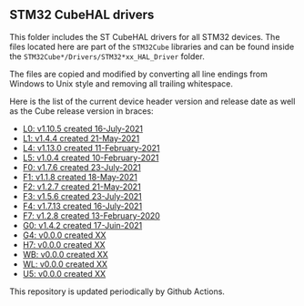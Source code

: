 ## STM32 CubeHAL drivers

This folder includes the ST CubeHAL drivers for all STM32 devices. The files
located here are part of the `STM32Cube` libraries and can be found inside the
`STM32Cube*/Drivers/STM32*xx_HAL_Driver` folder.

The files are copied and modified by converting all line endings from Windows to
Unix style and removing all trailing whitespace.

Here is the list of the current device header version and release date as well
as the Cube release version in braces:

- [L0: v1.10.5 created 16-July-2021](https://github.com/STMicroelectronics/STM32CubeL0)
- [L1: v1.4.4 created 21-May-2021](https://github.com/STMicroelectronics/STM32CubeL1)
- [L4: v1.13.0 created 11-February-2021](https://github.com/STMicroelectronics/STM32CubeL4)
- [L5: v1.0.4 created 10-February-2021](https://github.com/STMicroelectronics/STM32CubeL5)
- [F0: v1.7.6 created 23-July-2021](https://github.com/STMicroelectronics/STM32CubeF0)
- [F1: v1.1.8 created 18-May-2021](https://github.com/STMicroelectronics/STM32CubeF1)
- [F2: v1.2.7 created 21-May-2021](https://github.com/STMicroelectronics/STM32CubeF2)
- [F3: v1.5.6 created 23-July-2021](https://github.com/STMicroelectronics/STM32CubeF3)
- [F4: v1.7.13 created 16-July-2021](https://github.com/STMicroelectronics/STM32CubeF4)
- [F7: v1.2.8 created 13-February-2020](https://github.com/STMicroelectronics/STM32CubeF7)
- [G0: v1.4.2 created 17-Juin-2021](https://github.com/STMicroelectronics/STM32CubeG0)
- [G4: v0.0.0 created XX](https://github.com/STMicroelectronics/STM32CubeG4)
- [H7: v0.0.0 created XX](https://github.com/STMicroelectronics/STM32CubeH7)
- [WB: v0.0.0 created XX](https://github.com/STMicroelectronics/STM32CubeWB)
- [WL: v0.0.0 created XX](https://github.com/STMicroelectronics/STM32CubeWL)
- [U5: v0.0.0 created XX](https://github.com/STMicroelectronics/STM32CubeU5)

This repository is updated periodically by Github Actions.

